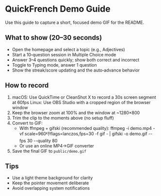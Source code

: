 # QuickFrench Demo Guide

Use this guide to capture a short, focused demo GIF for the README.

## What to show (20–30 seconds)
- Open the homepage and select a topic (e.g., Adjectives)
- Start a 10‑question session in Multiple Choice mode
- Answer 3–4 questions quickly; show both correct and incorrect
- Toggle to Typing mode, answer 1 question
- Show the streak/score updating and the auto‑advance behavior

## How to record
1) macOS: Use QuickTime or CleanShot X to record a 30s screen segment at 60fps
   Linux: Use OBS Studio with a cropped region of the browser window
2) Keep the browser zoom at 100% and the window at ~1280×800
3) Trim the clip to the moments above (no setup fluff)
4) Convert to GIF:
   - With ffmpeg + gifski (recommended quality):
     ffmpeg -i demo.mp4 -vf scale=960:-1:flags=lanczos,fps=30 -f gif - | gifski -o demo.gif --fps 30 --quality 80
   - Or use an online MP4→GIF converter
5) Save the final GIF to `public/demo.gif`

## Tips
- Use a light theme background for clarity
- Keep the pointer movement deliberate
- Avoid overlapping system notifications
